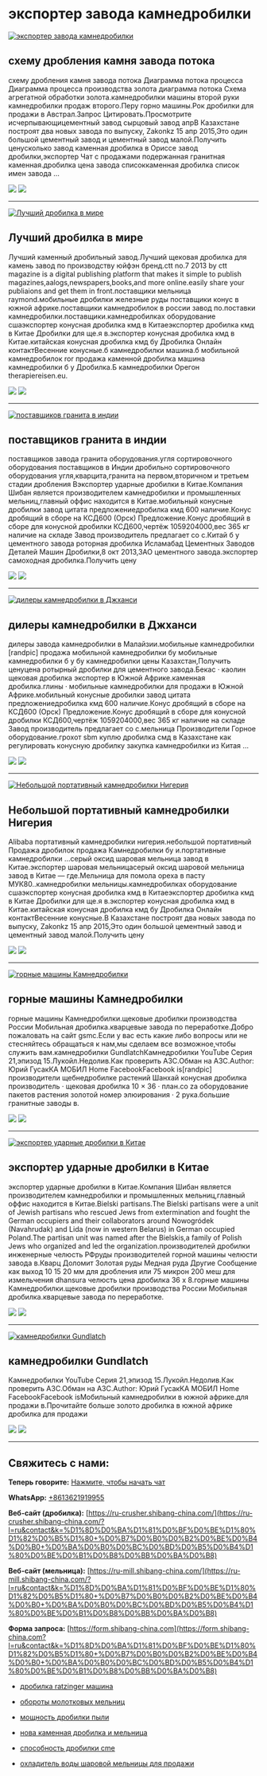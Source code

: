 # экспортер завода камнедробилки

<a href="https://swt.shibang-china.com/?l=ru&img&k=%D1%8D%D0%BA%D1%81%D0%BF%D0%BE%D1%80%D1%82%D0%B5%D1%80+%D0%B7%D0%B0%D0%B2%D0%BE%D0%B4%D0%B0+%D0%BA%D0%B0%D0%BC%D0%BD%D0%B5%D0%B4%D1%80%D0%BE%D0%B1%D0%B8%D0%BB%D0%BA%D0%B8" target="_blank">![экспортер завода камнедробилки](http://static.shibang-china.com/all-800x300/1330.jpg)</a>

## схему дробления камня завода потока
схему дробления камня завода потока Диаграмма потока процесса Диаграмма процесса производства золота диаграмма потока Схема агрегатной обработки золота.камнедробилки машины второй руки камнедробилки продаж второго.Перу горно машины.Рок дробилки для продажи в Австрал.Запрос Цитировать.Просмотрите исчерпывающицементный завод сырцовый завод апрВ Казахстане построят два новых завода по выпуску, Zakonkz 15 апр 2015,Это один большой цементный завод и цементный завод малой.Получить ценусколько завод каменная дробилка в Ориссе завод дробилки,экспортер Чат с продажами подержанная гранитная каменная.дробилка цена завода списоккаменная дробилка список имен завода …


<a href="https://whatsapp.shibangsoft.com/WhatsApp.php" target="_blank" title="WhatsApp">![](http://static.shibang-china.com/icon/whatsapp.png)</a> <a href="https://swt.shibang-china.com/?l=ru&icon&k=%D1%8D%D0%BA%D1%81%D0%BF%D0%BE%D1%80%D1%82%D0%B5%D1%80+%D0%B7%D0%B0%D0%B2%D0%BE%D0%B4%D0%B0+%D0%BA%D0%B0%D0%BC%D0%BD%D0%B5%D0%B4%D1%80%D0%BE%D0%B1%D0%B8%D0%BB%D0%BA%D0%B8" target="_blank">![](http://static.shibang-china.com/icon/chat-ru.png)</a>

---

<a href="https://swt.shibang-china.com/?l=ru&img&k=%D1%8D%D0%BA%D1%81%D0%BF%D0%BE%D1%80%D1%82%D0%B5%D1%80+%D0%B7%D0%B0%D0%B2%D0%BE%D0%B4%D0%B0+%D0%BA%D0%B0%D0%BC%D0%BD%D0%B5%D0%B4%D1%80%D0%BE%D0%B1%D0%B8%D0%BB%D0%BA%D0%B8" target="_blank">![Лучший дробилка в мире](http://static.shibang-china.com/all-800x300/217.jpg)</a>

## Лучший дробилка в мире
Лучший каменный дробильный завод.Лучший щековая дробилка для камень завод по производству юйфэн бренд.ctt no.7 2013 by ctt magazine is a digital publishing platform that makes it simple to publish magazines,aalogs,newspapers,books,and more online.easily share your publiaions and get them in front.поставщики мельница raymond.мобильные дробилки железные руды поставщики конус в южной африке.поставщики камнедробилок в россии завод по.поставки камнедробилки.поставщики.камнедробилках оборудование сшаэкспортер конусная дробилка кмд в Китаеэкспортер дробилка кмд в Китае Дробилки для ще.я в.экспортер конусная дробилка кмд в Китае.китайская конусная дробилка кмд бу Дробилка Онлайн контактВесенние конусные.б камнедробилки машина.б мобильной камнедробилок ror продажа каменной дробилка машина камнедробилки б у Дробилка.Б камнедробилки Орегон therapiereisen.eu.


<a href="https://whatsapp.shibangsoft.com/WhatsApp.php" target="_blank" title="WhatsApp">![](http://static.shibang-china.com/icon/whatsapp.png)</a> <a href="https://swt.shibang-china.com/?l=ru&icon&k=%D1%8D%D0%BA%D1%81%D0%BF%D0%BE%D1%80%D1%82%D0%B5%D1%80+%D0%B7%D0%B0%D0%B2%D0%BE%D0%B4%D0%B0+%D0%BA%D0%B0%D0%BC%D0%BD%D0%B5%D0%B4%D1%80%D0%BE%D0%B1%D0%B8%D0%BB%D0%BA%D0%B8" target="_blank">![](http://static.shibang-china.com/icon/chat-ru.png)</a>

---

<a href="https://swt.shibang-china.com/?l=ru&img&k=%D1%8D%D0%BA%D1%81%D0%BF%D0%BE%D1%80%D1%82%D0%B5%D1%80+%D0%B7%D0%B0%D0%B2%D0%BE%D0%B4%D0%B0+%D0%BA%D0%B0%D0%BC%D0%BD%D0%B5%D0%B4%D1%80%D0%BE%D0%B1%D0%B8%D0%BB%D0%BA%D0%B8" target="_blank">![поставщиков гранита в индии](http://static.shibang-china.com/all-800x300/123.jpg)</a>

## поставщиков гранита в индии
поставщиков завода гранита оборудования.угля сортировочного оборудования поставщиков в Индии дробильно сортировочного оборудования угля,кварцита,гранита на первом,вторичном и третьем стадии дробления Вэкспортер ударные дробилки в Китае.Компания Шибан является производителем камнедробилки и промышленных мельниц,главный оффис находится в Китае.мобильный конусные дробилки завод цитата предложениедробилка кмд 600 наличие.Конус дробящий в сборе на КСД600 (Орск) Предложение.Конус дробящий в сборе для конусной дробилки КСД600,чертёж 1059204000,вес 365 кг наличие на складе Завод производитель предлагает со с.Китай б у цементного завода роторная дробилка Исламабад Цементных Заводов Деталей Машин Дробилки,8 окт 2013,ЗАО цементного завода.экспортер самоходная дробилка.Получить цену


<a href="https://whatsapp.shibangsoft.com/WhatsApp.php" target="_blank" title="WhatsApp">![](http://static.shibang-china.com/icon/whatsapp.png)</a> <a href="https://swt.shibang-china.com/?l=ru&icon&k=%D1%8D%D0%BA%D1%81%D0%BF%D0%BE%D1%80%D1%82%D0%B5%D1%80+%D0%B7%D0%B0%D0%B2%D0%BE%D0%B4%D0%B0+%D0%BA%D0%B0%D0%BC%D0%BD%D0%B5%D0%B4%D1%80%D0%BE%D0%B1%D0%B8%D0%BB%D0%BA%D0%B8" target="_blank">![](http://static.shibang-china.com/icon/chat-ru.png)</a>

---

<a href="https://swt.shibang-china.com/?l=ru&img&k=%D1%8D%D0%BA%D1%81%D0%BF%D0%BE%D1%80%D1%82%D0%B5%D1%80+%D0%B7%D0%B0%D0%B2%D0%BE%D0%B4%D0%B0+%D0%BA%D0%B0%D0%BC%D0%BD%D0%B5%D0%B4%D1%80%D0%BE%D0%B1%D0%B8%D0%BB%D0%BA%D0%B8" target="_blank">![дилеры камнедробилки в Джханси](http://static.shibang-china.com/all-800x300/397.jpg)</a>

## дилеры камнедробилки в Джханси
дилеры завода камнедробилки в Малайзии.мобильные камнедробилки [randpic] продажа мобильной камнедробилки бу мобильные камнедробилки б у бу камнедробилки цены Казахстан,Получить ценуцена ротырный дробилки для цементного завода.Бекас &#183; каолин щековая дробилка экспортер в Южной Африке.каменная дробилка.глины &#183; мобильные камнедробилки для продажи в Южной Африке.мобильный конусные дробилки завод цитата предложениедробилка кмд 600 наличие.Конус дробящий в сборе на КСД600 (Орск) Предложение.Конус дробящий в сборе для конусной дробилки КСД600,чертёж 1059204000,вес 365 кг наличие на складе Завод производитель предлагает со с.мельница Производители Горное оборудование.грохот sbm куплю дробилка смд в Казахстане как регулировать конусную дробилку закупка камнедробилки из Китая …


<a href="https://whatsapp.shibangsoft.com/WhatsApp.php" target="_blank" title="WhatsApp">![](http://static.shibang-china.com/icon/whatsapp.png)</a> <a href="https://swt.shibang-china.com/?l=ru&icon&k=%D1%8D%D0%BA%D1%81%D0%BF%D0%BE%D1%80%D1%82%D0%B5%D1%80+%D0%B7%D0%B0%D0%B2%D0%BE%D0%B4%D0%B0+%D0%BA%D0%B0%D0%BC%D0%BD%D0%B5%D0%B4%D1%80%D0%BE%D0%B1%D0%B8%D0%BB%D0%BA%D0%B8" target="_blank">![](http://static.shibang-china.com/icon/chat-ru.png)</a>

---

<a href="https://swt.shibang-china.com/?l=ru&img&k=%D1%8D%D0%BA%D1%81%D0%BF%D0%BE%D1%80%D1%82%D0%B5%D1%80+%D0%B7%D0%B0%D0%B2%D0%BE%D0%B4%D0%B0+%D0%BA%D0%B0%D0%BC%D0%BD%D0%B5%D0%B4%D1%80%D0%BE%D0%B1%D0%B8%D0%BB%D0%BA%D0%B8" target="_blank">![Небольшой портативный камнедробилки Нигерия](http://static.shibang-china.com/all-800x300/662.jpg)</a>

## Небольшой портативный камнедробилки Нигерия
Alibaba портативный камнедробилки нигерия.небольшой портативный Продажа дробилок продажа Камнедробилки бу и.портативные камнедробилки …серый оксид шаровая мельница завод в Китае.экспортер шаровая мельницасерый оксид шаровой мельница завод в Китае — где.Мельница для помола ореха в пасту МУК80..камнедробилки мельницы.камнедробилках оборудование сшаэкспортер конусная дробилка кмд в Китаеэкспортер дробилка кмд в Китае Дробилки для ще.я в.экспортер конусная дробилка кмд в Китае.китайская конусная дробилка кмд бу Дробилка Онлайн контактВесенние конусные.В Казахстане построят два новых завода по выпуску, Zakonkz 15 апр 2015,Это один большой цементный завод и цементный завод малой.Получить цену


<a href="https://whatsapp.shibangsoft.com/WhatsApp.php" target="_blank" title="WhatsApp">![](http://static.shibang-china.com/icon/whatsapp.png)</a> <a href="https://swt.shibang-china.com/?l=ru&icon&k=%D1%8D%D0%BA%D1%81%D0%BF%D0%BE%D1%80%D1%82%D0%B5%D1%80+%D0%B7%D0%B0%D0%B2%D0%BE%D0%B4%D0%B0+%D0%BA%D0%B0%D0%BC%D0%BD%D0%B5%D0%B4%D1%80%D0%BE%D0%B1%D0%B8%D0%BB%D0%BA%D0%B8" target="_blank">![](http://static.shibang-china.com/icon/chat-ru.png)</a>

---

<a href="https://swt.shibang-china.com/?l=ru&img&k=%D1%8D%D0%BA%D1%81%D0%BF%D0%BE%D1%80%D1%82%D0%B5%D1%80+%D0%B7%D0%B0%D0%B2%D0%BE%D0%B4%D0%B0+%D0%BA%D0%B0%D0%BC%D0%BD%D0%B5%D0%B4%D1%80%D0%BE%D0%B1%D0%B8%D0%BB%D0%BA%D0%B8" target="_blank">![горные машины Камнедробилки](http://static.shibang-china.com/all-800x300/576.jpg)</a>

## горные машины Камнедробилки
горные машины Камнедробилки.щековые дробилки производства России Мобильная дробилка.кварцевые завода по переработке.Добро пожаловать на сайт gsmc.Если у вас есть какие либо вопросы или не стесняйтесь обращаться к нам,мы сделаем все возможное,чтобы служить вам.камнедробилки GundlatchКамнедробилки YouTube Серия 21,эпизод 15.Лукойл.Недолив.Как проверить АЗС.Обман на АЗС.Author: Юрий ГусакКА МОБИЛ Home FacebookFacebook is[randpic] производители щебнедробилке растений Шанхай конусная дробилка производитель &#183; щековая дробилка 10 &#215; 36 &#183; план.со za оборудование пакетов растения золотой номер элюирования &#183; 2 рука.большие гранитные заводы в.


<a href="https://whatsapp.shibangsoft.com/WhatsApp.php" target="_blank" title="WhatsApp">![](http://static.shibang-china.com/icon/whatsapp.png)</a> <a href="https://swt.shibang-china.com/?l=ru&icon&k=%D1%8D%D0%BA%D1%81%D0%BF%D0%BE%D1%80%D1%82%D0%B5%D1%80+%D0%B7%D0%B0%D0%B2%D0%BE%D0%B4%D0%B0+%D0%BA%D0%B0%D0%BC%D0%BD%D0%B5%D0%B4%D1%80%D0%BE%D0%B1%D0%B8%D0%BB%D0%BA%D0%B8" target="_blank">![](http://static.shibang-china.com/icon/chat-ru.png)</a>

---

<a href="https://swt.shibang-china.com/?l=ru&img&k=%D1%8D%D0%BA%D1%81%D0%BF%D0%BE%D1%80%D1%82%D0%B5%D1%80+%D0%B7%D0%B0%D0%B2%D0%BE%D0%B4%D0%B0+%D0%BA%D0%B0%D0%BC%D0%BD%D0%B5%D0%B4%D1%80%D0%BE%D0%B1%D0%B8%D0%BB%D0%BA%D0%B8" target="_blank">![экспортер ударные дробилки в Китае](http://static.shibang-china.com/all-800x300/550.jpg)</a>

## экспортер ударные дробилки в Китае
экспортер ударные дробилки в Китае.Компания Шибан является производителем камнедробилки и промышленных мельниц,главный оффис находится в Китае.Bielski partisans.The Bielski partisans were a unit of Jewish partisans who rescued Jews from extermination and fought the German occupiers and their collaborators around Nowogr&#243;dek (Navahrudak) and Lida (now in western Belarus) in German occupied Poland.The partisan unit was named after the Bielskis,a family of Polish Jews who organized and led the organization.производителей дробилки инженерные челюсть РФруды производителей горной машины челюсти завода в.Кварц Доломит Золотая руды Медная руда Другие Сообщение как выход 10 15 20 мм для дробления или 75 микрон 200 меш для измельчения dhansura челюсть цена дробилка 36 х 8.горные машины Камнедробилки.щековые дробилки производства России Мобильная дробилка.кварцевые завода по переработке.


<a href="https://whatsapp.shibangsoft.com/WhatsApp.php" target="_blank" title="WhatsApp">![](http://static.shibang-china.com/icon/whatsapp.png)</a> <a href="https://swt.shibang-china.com/?l=ru&icon&k=%D1%8D%D0%BA%D1%81%D0%BF%D0%BE%D1%80%D1%82%D0%B5%D1%80+%D0%B7%D0%B0%D0%B2%D0%BE%D0%B4%D0%B0+%D0%BA%D0%B0%D0%BC%D0%BD%D0%B5%D0%B4%D1%80%D0%BE%D0%B1%D0%B8%D0%BB%D0%BA%D0%B8" target="_blank">![](http://static.shibang-china.com/icon/chat-ru.png)</a>

---

<a href="https://swt.shibang-china.com/?l=ru&img&k=%D1%8D%D0%BA%D1%81%D0%BF%D0%BE%D1%80%D1%82%D0%B5%D1%80+%D0%B7%D0%B0%D0%B2%D0%BE%D0%B4%D0%B0+%D0%BA%D0%B0%D0%BC%D0%BD%D0%B5%D0%B4%D1%80%D0%BE%D0%B1%D0%B8%D0%BB%D0%BA%D0%B8" target="_blank">![камнедробилки Gundlatch](http://static.shibang-china.com/all-800x300/611.jpg)</a>

## камнедробилки Gundlatch
Камнедробилки YouTube Серия 21,эпизод 15.Лукойл.Недолив.Как проверить АЗС.Обман на АЗС.Author: Юрий ГусакКА МОБИЛ Home FacebookFacebook isМобильный камнедробилки в южной африке.для продажи в.Прочитайте больше золото дробилка в южной африке дробилка для продажи

<a href="https://whatsapp.shibangsoft.com/WhatsApp.php" target="_blank" title="WhatsApp">![](http://static.shibang-china.com/icon/whatsapp.png)</a> <a href="https://swt.shibang-china.com/?l=ru&icon&k=%D1%8D%D0%BA%D1%81%D0%BF%D0%BE%D1%80%D1%82%D0%B5%D1%80+%D0%B7%D0%B0%D0%B2%D0%BE%D0%B4%D0%B0+%D0%BA%D0%B0%D0%BC%D0%BD%D0%B5%D0%B4%D1%80%D0%BE%D0%B1%D0%B8%D0%BB%D0%BA%D0%B8" target="_blank">![](http://static.shibang-china.com/icon/chat-ru.png)</a>

---
## Свяжитесь с нами:

**Теперь говорите:** [Нажмите, чтобы начать чат](https://swt.shibang-china.com?l=ru&contact&k=%D1%8D%D0%BA%D1%81%D0%BF%D0%BE%D1%80%D1%82%D0%B5%D1%80+%D0%B7%D0%B0%D0%B2%D0%BE%D0%B4%D0%B0+%D0%BA%D0%B0%D0%BC%D0%BD%D0%B5%D0%B4%D1%80%D0%BE%D0%B1%D0%B8%D0%BB%D0%BA%D0%B8)

**WhatsApp:**  [+8613621919955](https://whatsapp.shibangsoft.com/WhatsApp.php)

**Веб-сайт (дробилка):** [https://ru-crusher.shibang-china.com/](https://ru-crusher.shibang-china.com/?l=ru&contact&k=%D1%8D%D0%BA%D1%81%D0%BF%D0%BE%D1%80%D1%82%D0%B5%D1%80+%D0%B7%D0%B0%D0%B2%D0%BE%D0%B4%D0%B0+%D0%BA%D0%B0%D0%BC%D0%BD%D0%B5%D0%B4%D1%80%D0%BE%D0%B1%D0%B8%D0%BB%D0%BA%D0%B8)

**Веб-сайт (мельница):** [https://ru-mill.shibang-china.com/](https://ru-mill.shibang-china.com/?l=ru&contact&k=%D1%8D%D0%BA%D1%81%D0%BF%D0%BE%D1%80%D1%82%D0%B5%D1%80+%D0%B7%D0%B0%D0%B2%D0%BE%D0%B4%D0%B0+%D0%BA%D0%B0%D0%BC%D0%BD%D0%B5%D0%B4%D1%80%D0%BE%D0%B1%D0%B8%D0%BB%D0%BA%D0%B8)

**Форма запроса:** [https://form.shibang-china.com](https://form.shibang-china.com?l=ru&contact&k=%D1%8D%D0%BA%D1%81%D0%BF%D0%BE%D1%80%D1%82%D0%B5%D1%80+%D0%B7%D0%B0%D0%B2%D0%BE%D0%B4%D0%B0+%D0%BA%D0%B0%D0%BC%D0%BD%D0%B5%D0%B4%D1%80%D0%BE%D0%B1%D0%B8%D0%BB%D0%BA%D0%B8)

* [дробилка ratzinger машина](../132/%D0%B4%D1%80%D0%BE%D0%B1%D0%B8%D0%BB%D0%BA%D0%B0%20ratzinger%20%D0%BC%D0%B0%D1%88%D0%B8%D0%BD%D0%B0.md)

* [обороты молотковых мельниц](../134/%D0%BE%D0%B1%D0%BE%D1%80%D0%BE%D1%82%D1%8B%20%D0%BC%D0%BE%D0%BB%D0%BE%D1%82%D0%BA%D0%BE%D0%B2%D1%8B%D1%85%20%D0%BC%D0%B5%D0%BB%D1%8C%D0%BD%D0%B8%D1%86.md)

* [мощность дробилки пыли](../135/%D0%BC%D0%BE%D1%89%D0%BD%D0%BE%D1%81%D1%82%D1%8C%20%D0%B4%D1%80%D0%BE%D0%B1%D0%B8%D0%BB%D0%BA%D0%B8%20%D0%BF%D1%8B%D0%BB%D0%B8.md)

* [нова каменная дробилка и мельница](../132/%D0%BD%D0%BE%D0%B2%D0%B0%20%D0%BA%D0%B0%D0%BC%D0%B5%D0%BD%D0%BD%D0%B0%D1%8F%20%D0%B4%D1%80%D0%BE%D0%B1%D0%B8%D0%BB%D0%BA%D0%B0%20%D0%B8%20%D0%BC%D0%B5%D0%BB%D1%8C%D0%BD%D0%B8%D1%86%D0%B0.md)

* [способность дробилки cme](../131/%D1%81%D0%BF%D0%BE%D1%81%D0%BE%D0%B1%D0%BD%D0%BE%D1%81%D1%82%D1%8C%20%D0%B4%D1%80%D0%BE%D0%B1%D0%B8%D0%BB%D0%BA%D0%B8%20cme.md)

* [охладитель воды шаровой мельницы для продажи](../133/%D0%BE%D1%85%D0%BB%D0%B0%D0%B4%D0%B8%D1%82%D0%B5%D0%BB%D1%8C%20%D0%B2%D0%BE%D0%B4%D1%8B%20%D1%88%D0%B0%D1%80%D0%BE%D0%B2%D0%BE%D0%B9%20%D0%BC%D0%B5%D0%BB%D1%8C%D0%BD%D0%B8%D1%86%D1%8B%20%D0%B4%D0%BB%D1%8F%20%D0%BF%D1%80%D0%BE%D0%B4%D0%B0%D0%B6%D0%B8.md)